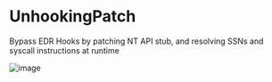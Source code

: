 # UnhookingPatch
Bypass EDR Hooks by patching NT API stub, and resolving SSNs and syscall instructions at runtime

![image](https://user-images.githubusercontent.com/123980007/217589127-c4ff55f7-6907-484d-98a9-832db5e1efd7.png)
